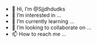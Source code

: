 - 👋 Hi, I’m @Sjjdhdudks
- 👀 I’m interested in ...
- 🌱 I’m currently learning ...
- 💞️ I’m looking to collaborate on ...
- 📫 How to reach me ...

<!---
Sjjdhdudks/Sjjdhdudks is a ✨ special ✨ repository because its `README.md` (this file) appears on your GitHub profile.
You can click the Preview link to take a look at your changes.
--->
